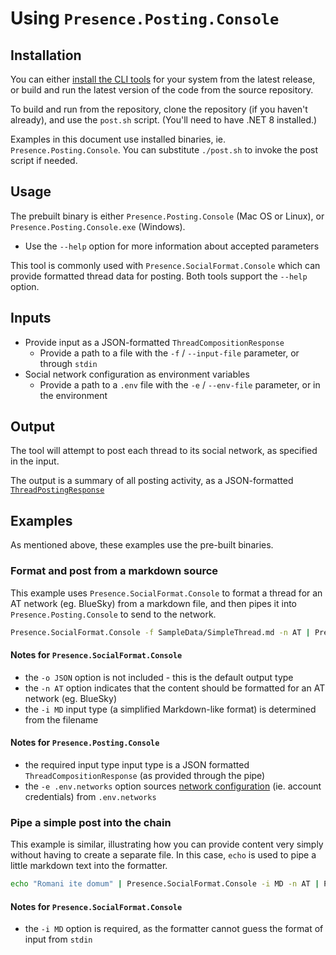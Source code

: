# Using `Presence.Posting.Console`

## Installation

You can either [install the CLI tools](install-cli-tools.md) for your system from the latest release, or build and run the latest version of the code from the source repository.

To build and run from the repository, clone the repository (if you haven't already), and use the `post.sh` script. (You'll need to have .NET 8 installed.)

Examples in this document use installed binaries, ie. `Presence.Posting.Console`. You can substitute `./post.sh` to invoke the post script if needed.

## Usage

The prebuilt binary is either `Presence.Posting.Console` (Mac OS or Linux), or `Presence.Posting.Console.exe` (Windows).

- Use the `--help` option for more information about accepted parameters

This tool is commonly used with `Presence.SocialFormat.Console` which can provide formatted thread data for posting. Both tools support the `--help` option.

## Inputs

- Provide input as a JSON-formatted `ThreadCompositionResponse`
  - Provide a path to a file with the `-f` / `--input-file` parameter, or through `stdin`
- Social network configuration as environment variables
  - Provide a path to a `.env` file with the `-e` / `--env-file` parameter, or in the environment

## Output

The tool will attempt to post each thread to its social network, as specified in the input.

The output is a summary of all posting activity, as a JSON-formatted [`ThreadPostingResponse`](https://github.com/instantiator/presence/tree/main/Presence.Posting.Console/DTO/ThreadPostingResponse.cs)

## Examples

As mentioned above, these examples use the pre-built binaries.

### Format and post from a markdown source

This example uses `Presence.SocialFormat.Console` to format a thread for an AT network (eg. BlueSky) from a markdown file, and then pipes it into `Presence.Posting.Console` to send to the network.

```bash
Presence.SocialFormat.Console -f SampleData/SimpleThread.md -n AT | Presence.Posting.Console -e .env.networks
```

#### Notes for `Presence.SocialFormat.Console`

- the `-o JSON` option is not included - this is the default output type
- the `-n AT` option indicates that the content should be formatted for an AT network (eg. BlueSky)
- the `-i MD` input type (a simplified Markdown-like format) is determined from the filename

#### Notes for `Presence.Posting.Console`

- the required input type input type is a JSON formatted `ThreadCompositionResponse` (as provided through the pipe)
- the `-e .env.networks` option sources [network configuration](../guides/network-specifics.md) (ie. account credentials) from `.env.networks`

### Pipe a simple post into the chain

This example is similar, illustrating how you can provide content very simply without having to create a separate file. In this case, `echo` is used to pipe a little markdown text into the formatter.

```bash
echo "Romani ite domum" | Presence.SocialFormat.Console -i MD -n AT | Presence.Posting.Console -e .env.networks
```

#### Notes for `Presence.SocialFormat.Console`

- the `-i MD` option is required, as the formatter cannot guess the format of input from `stdin`

